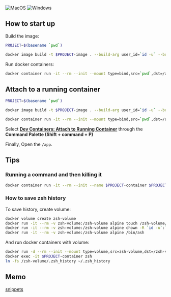 ![MacOS](https://img.shields.io/badge/sonoma_14.2.1-support-success.svg?style=for-the-badge&logo=macOS)
![Windows](https://img.shields.io/badge/windows-nosupport-critical.svg?style=for-the-badge&logo=windows)

## How to start up

Build the image:

```sh
PROJECT=$(basename `pwd`)
```

```sh
docker image build -t $PROJECT-image . --build-arg user_id=`id -u` --build-arg group_id=`id -g`
```

Run docker containers:

```sh
docker container run -it --rm --init --mount type=bind,src=`pwd`,dst=/app --name $PROJECT-container $PROJECT-image /bin/zsh
```

## Attach to a running container

```sh
PROJECT=$(basename `pwd`)
```

```sh
docker image build -t $PROJECT-image . --build-arg user_id=`id -u` --build-arg group_id=`id -g`
```

```sh
docker container run -it --rm --init --mount type=bind,src=`pwd`,dst=/app --name $PROJECT-container $PROJECT-image /bin/zsh
```

Select **[Dev Containers: Attach to Running Container](https://code.visualstudio.com/docs/devcontainers/attach-container#_attach-to-a-docker-container)** through the **Command Palette (Shift + command + P)**

Finally, Open the `/app`.

## Tips

### Running a command and then killing it

```sh
docker container run -it --rm --init --name $PROJECT-container $PROJECT-image ls /
```

### How to save zsh history

To save history, create volume:

```sh
docker volume create zsh-volume
docker run -it --rm -v zsh-volume:/zsh-volume alpine touch /zsh-volume/.zsh_history
docker run -it --rm -v zsh-volume:/zsh-volume alpine chown -R `id -u`:`id -g` /zsh-volume
docker run -it --rm -v zsh-volume:/zsh-volume alpine /bin/ash
```

And run docker containers with volume:

```sh
docker run -d --rm --init --mount type=volume,src=zsh-volume,dst=/zsh-volume --name $PROJECT-container $PROJECT-image
docker exec -it $PROJECT-container zsh
ln -fs /zsh-volume/.zsh_history ~/.zsh_history
```

## Memo

[snippets](../../wiki/snippets)
